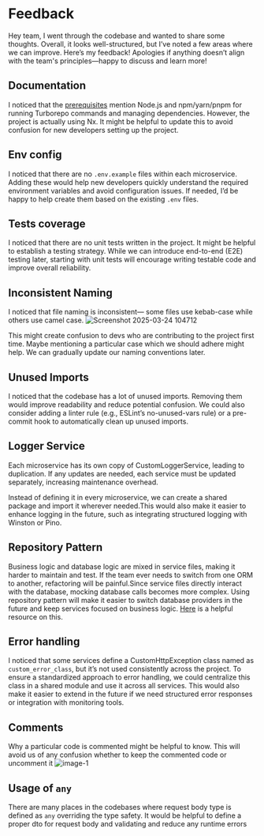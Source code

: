 
# Feedback

Hey team, I went through the codebase and wanted to share some thoughts. Overall, it looks well-structured, but I’ve noted a few areas where we can improve. Here’s my feedback!
Apologies if anything doesn’t align with the team's principles—happy to discuss and learn more!

## Documentation

I noticed that the [prerequisites](https://github.com/lightwork-blue/lightwork-microservice/blob/main/README.md#prerequisites) mention Node.js and npm/yarn/pnpm for running Turborepo commands and managing dependencies. However, the project is actually using Nx. It might be helpful to update this to avoid confusion for new developers setting up the project.

## Env config

I noticed that there are no `.env.example` files within each microservice. Adding these would help new developers quickly understand the required environment variables and avoid configuration issues. If needed, I’d be happy to help create them based on the existing `.env` files.

## Tests coverage

I noticed that there are no unit tests written in the project.  It might be helpful to establish a testing strategy. While we can introduce end-to-end (E2E) testing later, starting with unit tests will encourage writing testable code and improve overall reliability.

## Inconsistent Naming

I noticed that file naming is inconsistent— some files use kebab-case while others use camel case.
![Screenshot 2025-03-24 104712](https://github.com/user-attachments/assets/32eb277f-e2d6-4c36-ab48-af89bdede608)

This might create confusion to devs who are contributing to the project first time. Maybe mentioning a particular case which we should adhere might help. We can gradually update our naming conventions later.

## Unused Imports

I noticed that the codebase has a lot of unused imports. Removing them would improve readability and reduce potential confusion. We could also consider adding a linter rule (e.g., ESLint’s no-unused-vars rule) or a pre-commit hook to automatically clean up unused imports.

## Logger Service

Each microservice has its own copy of CustomLoggerService, leading to duplication. If any updates are needed, each service must be updated separately, increasing maintenance overhead.

Instead of defining it in every microservice, we can create a shared package and import it wherever needed.This would also make it easier to enhance logging in the future, such as integrating structured logging with Winston or Pino.

## Repository Pattern

Business logic and database logic are mixed in service files, making it harder to maintain and test. If the team ever needs to switch from one ORM to another, refactoring will be painful.Since service files directly interact with the database, mocking database calls becomes more complex. Using repository pattern will make it easier to switch database providers in the future and keep services focused on business logic. [Here](https://docs.nestjs.com/techniques/database#repository-pattern) is a helpful resource on this.

## Error handling

I noticed that some services define a CustomHttpException class named as `custom_error_class`, but it’s not used consistently across the project. To ensure a standardized approach to error handling, we could centralize this class in a shared module and use it across all services. This would also make it easier to extend in the future if we need structured error responses or integration with monitoring tools.

## Comments

Why a particular code is commented might be helpful to know. This will avoid us of any confusion whether to keep the commented code or uncomment it
![image-1](https://github.com/user-attachments/assets/978c942d-649c-4f6c-968f-bda3d3761e64)


## Usage of `any`

There are many places in the codebases where request body type is defined as `any` overriding the type safety. It would be helpful to define a proper dto for request body and validating and reduce any runtime errors
